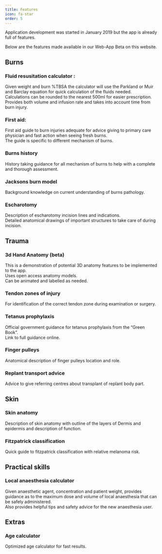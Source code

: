 ```yaml
---
title: Features
icon: fa-star
order: 5
---
```


Application development was started in January 2019 but the app is already full of features.

Below are the features made available in our Web-App Beta on this website.

## Burns

### Fluid resusitation calculator :
Given weight and burn %TBSA the calculator will use the Parkland or Muir and Barclay equation for quick calculation of the fluids needed.  
Calculations can be rounded to the nearest 500ml for easier prescription.  
Provides both volume and infusion rate and takes into account time from burn injury.  
 

### First aid:
First aid guide to burn injuries adequate for advice giving to primary care physician and fast action when seeing fresh burns.  
The guide is specific to different mechanism of burns.  

### Burns history
History taking guidance for all mechanism of burns to help with a complete and thorough assessment.  

### Jacksons burn model
Background knowledge on current understanding of burns pathology.  

### Escharotomy
Description of escharotomy incision lines and indications.  
Detailed anatomical drawings of important structures to take care of during incision.  


## Trauma

### 3d Hand Anatomy (beta)
This is a demonstration of potential 3D anatomy features to be implemented to the app.  
Uses open access anatomy models.  
Can be animated and labelled as needed.  

### Tendon zones of injury
For identification of the correct tendon zone during examination or surgery.  

### Tetanus prophylaxis  
Official government guidance for tetanus prophylaxis from the “Green Book”.  
Link to full guidance online.  

### Finger pulleys  
Anatomical description of finger pulleys location and role.  

### Replant transport advice  
Advice to give referring centres about transplant of replant body part.  


## Skin

### Skin anatomy
Description of skin anatomy with outline of the layers of Dermis and epidermis and description of function.  

### Fitzpatrick classification
Quick guide to fitzpatrick classification with relative melanoma risk.  


## Practical skills

### Local anaesthesia calculator
Given anaesthetic agent, concentration and patient weight, provides guidance as to the maximum dose and volume of local anaesthesia that can be safely administered.  
Also provides helpful tips and safety advice for the new anaesthesia user.  


## Extras

### Age calculator
Optimized age calculator for fast results.  
